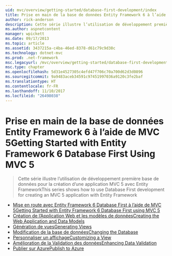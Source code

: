 ```yaml
---
uid: mvc/overview/getting-started/database-first-development/index
title: Prise en main de la base de données Entity Framework 6 à l’aide de MVC 5 | Documents Microsoft
author: rick-anderson
description: Cette série illustre l’utilisation de développement première base de données pour la création d’une application MVC 5 avec Entity Framework
ms.author: aspnetcontent
manager: wpickett
ms.date: 09/17/2013
ms.topic: article
ms.assetid: 3437215a-c4ba-46ed-8378-d61c79c9d38c
ms.technology: dotnet-mvc
ms.prod: .net-framework
msc.legacyurl: /mvc/overview/getting-started/database-first-development
msc.type: chapter
ms.openlocfilehash: 5d31e4527305c4efd47f706c70a700d62d3d0896
ms.sourcegitcommit: 9a9483aceb34591c97451997036a9120c3fe2baf
ms.translationtype: HT
ms.contentlocale: fr-FR
ms.lasthandoff: 11/10/2017
ms.locfileid: "26498038"
---
```

<a name="getting-started-with-entity-framework-6-database-first-using-mvc-5"></a><span data-ttu-id="72ef5-103">Prise en main de la base de données Entity Framework 6 à l’aide de MVC 5</span><span class="sxs-lookup"><span data-stu-id="72ef5-103">Getting Started with Entity Framework 6 Database First Using MVC 5</span></span>
====================
> <span data-ttu-id="72ef5-104">Cette série illustre l’utilisation de développement première base de données pour la création d’une application MVC 5 avec Entity Framework</span><span class="sxs-lookup"><span data-stu-id="72ef5-104">This series shows how to use Database First development for creating an MVC 5 application with Entity Framework</span></span>


- [<span data-ttu-id="72ef5-105">Mise en route avec Entity Framework 6 Database First à l’aide de MVC 5</span><span class="sxs-lookup"><span data-stu-id="72ef5-105">Getting Started with Entity Framework 6 Database First using MVC 5</span></span>](setting-up-database.md)
- [<span data-ttu-id="72ef5-106">Création de l’Application Web et les modèles de données</span><span class="sxs-lookup"><span data-stu-id="72ef5-106">Creating the Web Application and Data Models</span></span>](creating-the-web-application.md)
- [<span data-ttu-id="72ef5-107">Génération de vues</span><span class="sxs-lookup"><span data-stu-id="72ef5-107">Generating Views</span></span>](generating-views.md)
- [<span data-ttu-id="72ef5-108">Modification de la base de données</span><span class="sxs-lookup"><span data-stu-id="72ef5-108">Changing the Database</span></span>](changing-the-database.md)
- [<span data-ttu-id="72ef5-109">Personnaliser un affichage</span><span class="sxs-lookup"><span data-stu-id="72ef5-109">Customizing a View</span></span>](customizing-a-view.md)
- [<span data-ttu-id="72ef5-110">Amélioration de la Validation des données</span><span class="sxs-lookup"><span data-stu-id="72ef5-110">Enhancing Data Validation</span></span>](enhancing-data-validation.md)
- [<span data-ttu-id="72ef5-111">Publier sur Azure</span><span class="sxs-lookup"><span data-stu-id="72ef5-111">Publish to Azure</span></span>](publish-to-azure.md)
